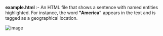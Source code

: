 **example.html** :-
An HTML file that shows a sentence with named entities highlighted. For instance, the word **"America"** appears in the text and is tagged as a geographical location.


![image](https://github.com/user-attachments/assets/b449d660-c96a-4ca7-b3b4-817f09f07b3f)

